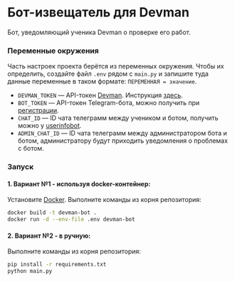 # Бот-извещатель для Devman

Бот, уведомляющий ученика Devman о проверке его работ.

### Переменные окружения

Часть настроек проекта берётся из переменных окружения. Чтобы их определить, создайте файл `.env` рядом с `main.py` и запишите туда данные переменные в таком формате: `ПЕРЕМЕННАЯ = значение`. 

- `DEVMAN_TOKEN` — API-токен [Devman](https://dvmn.org/). Инструкция [здесь](https://dvmn.org/api/docs/).
- `BOT_TOKEN` — API-токен Telegram-бота, можно получить при [регистрации](https://way23.ru/%D1%80%D0%B5%D0%B3%D0%B8%D1%81%D1%82%D1%80%D0%B0%D1%86%D0%B8%D1%8F-%D0%B1%D0%BE%D1%82%D0%B0-%D0%B2-telegram.html).
- `CHAT_ID` — ID чата телеграмм между учеником и ботом, получить можно у [userinfobot](https://telegram.me/userinfobot).
- `ADMIN_CHAT_ID` — ID чата телеграмм между администратором бота и ботом, администратору будут приходить уведомления о проблемах с ботом.

### Запуск

#### 1. Вариант №1 - используя docker-контейнер:

Установите [Docker](https://www.docker.com/get-started/).
Выполните команды из корня репозитория:

```bash
docker build -t devman-bot .
docker run -d --env-file .env devman-bot
```

#### 2. Вариант №2 - в ручную:

Выполните команды из корня репозитория:
```bash
pip install -r requirements.txt
python main.py
```
